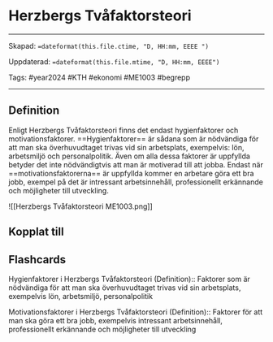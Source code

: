 # Herzbergs Tvåfaktorsteori

---
Skapad: `=dateformat(this.file.ctime, "D, HH:mm, EEEE ")`

Uppdaterad: `=dateformat(this.file.mtime, "D, HH:mm, EEEE")`

Tags: #year2024 #KTH #ekonomi #ME1003 #begrepp

---

## Definition

Enligt Herzbergs Tvåfaktorsteori finns det endast hygienfaktorer och motivationsfaktorer. ==Hygienfaktorer== är sådana som är nödvändiga för att man ska överhuvudtaget trivas vid sin arbetsplats, exempelvis: lön, arbetsmiljö och personalpolitik. Även om alla dessa faktorer är uppfyllda betyder det inte nödvändigtvis att man är motiverad till att jobba. Endast när ==motivationsfaktorerna== är uppfyllda kommer en arbetare göra ett bra jobb, exempel på det är intressant arbetsinnehåll, professionellt erkännande och möjligheter till utveckling.

![[Herzbergs Tvåfaktorsteori ME1003.png]]

## Kopplat till

## Flashcards

Hygienfaktorer i Herzbergs Tvåfaktorsteori (Definition):: Faktorer som är nödvändiga för att man ska överhuvudtaget trivas vid sin arbetsplats, exempelvis lön, arbetsmiljö, personalpolitik
<!--SR:!2024-02-11,3,250!2024-03-03,16,292-->

Motivationsfaktorer i Herzbergs Tvåfaktorsteori (Definition):: Faktorer för att man ska göra ett bra jobb, exempelvis intressant arbetsinnehåll, professionellt erkännande och möjligheter till utveckling
<!--SR:!2024-02-12,4,270!2024-02-13,4,272-->
